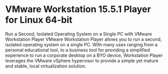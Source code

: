 
# VMware Workstation 15.5.1 Player for Linux 64-bit

Run a Second, Isolated Operating System on a Single PC with VMware Workstation Player VMware Workstation Player 
allows you to run a second, isolated operating system on a single PC. With many uses ranging from a personal educational tool,
to a business tool for providing a simplified experience to run a corporate desktop on a BYO device, 
Workstation Player leverages  the VMware vSphere hypervisor to provide a simple yet mature and stable, 
local virtualization solution.
